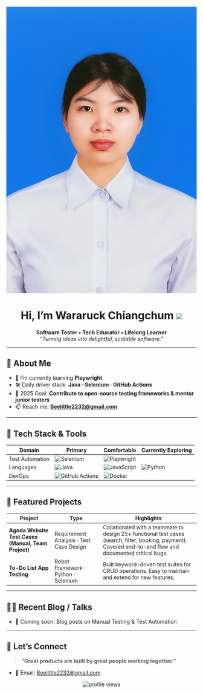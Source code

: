 <!-- Banner / Cover -->

 <p align="center">
  <img src="S__9478150.jpg" alt="header image" width="600"/>

</p>


<h1 align="center">Hi, I’m Wararuck Chiangchum <img height="30" src="https://em-content.zobj.net/thumbs/120/apple/354/waving-hand_1f44b.png" /></h1>

<p align="center">
  <strong>Software Tester • Tech Educator • Lifelong Learner</strong><br/>
  <em>“Turning ideas into delightful, scalable software.”</em>
</p>

---

## 🚀 About Me
- 🌱  I’m currently learning **Playwright**  
- 🛠  Daily driver stack: **Java · Selenium ·  GitHub Actions**  
- 🎯  2025 Goal: **Contribute to open-source testing frameworks & mentor junior testers**  
- 📫  Reach me: **Beelittle2232@gmail.com** 

---

## 🧰 Tech Stack & Tools
<div align="center">

| Domain | Primary | Comfortable | Currently Exploring |
|--------|---------|-------------|---------------------|
| Test Automation | ![Selenium](https://img.shields.io/badge/Selenium-43B02A?logo=selenium&logoColor=white)  | ![Playwright](https://img.shields.io/badge/Playwright-2EAD33?logo=playwright&logoColor=white) |
| Languages | ![Java](https://img.shields.io/badge/Java-007396?logo=openjdk&logoColor=white) | ![JavaScript](https://img.shields.io/badge/JavaScript-F7DF1E?logo=javascript&logoColor=black) | ![Python](https://img.shields.io/badge/Python-3776AB?logo=python&logoColor=white) |
| DevOps | ![GitHub Actions](https://img.shields.io/badge/GitHub%20Actions-2088FF?logo=githubactions&logoColor=white) | ![Docker](https://img.shields.io/badge/Docker-2496ED?logo=docker&logoColor=white) 

</div>

---

## 📌 Featured Projects
| Project | Type | Highlights | 
|---------|------|------------|
| **Agoda Website Test Cases (Manual, Team Project)** | Requirement Analysis · Test Case Design | Collaborated with a teammate to design 25+ functional test cases (search, filter, booking, payment). Covered end-to-end flow and documented critical bugs. 
| **To-Do List App Testing** | Robot Framework · Python · Selenium | Built keyword-driven test suites for CRUD operations. Easy to maintain and extend for new features.



---

## ✍🏻 Recent Blog / Talks
- 🚧 Coming soon: Blog posts on Manual Testing & Test Automation

---


## 🤝 Let’s Connect
> **“Great products are built by great people working together.”**

- 💌 Email: Beelittle2232@gmail.com  

<p align="center">
  <img src="https://komarev.com/ghpvc/?username=WararuckChiangchum&style=flat-square" alt="profile views"/>
</p>
